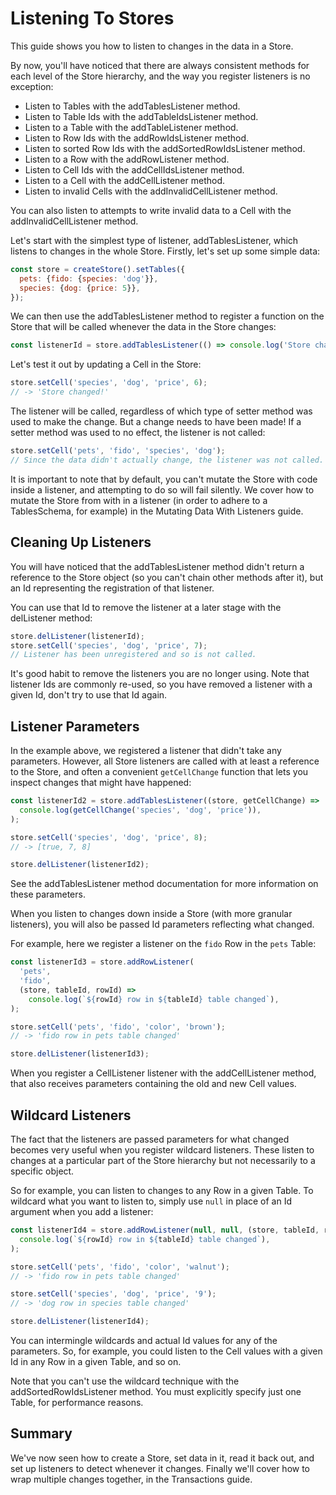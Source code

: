 # Listening To Stores

This guide shows you how to listen to changes in the data in a Store.

By now, you'll have noticed that there are always consistent methods for each
level of the Store hierarchy, and the way you register listeners is no
exception:

- Listen to Tables with the addTablesListener method.
- Listen to Table Ids with the addTableIdsListener method.
- Listen to a Table with the addTableListener method.
- Listen to Row Ids with the addRowIdsListener method.
- Listen to sorted Row Ids with the addSortedRowIdsListener method.
- Listen to a Row with the addRowListener method.
- Listen to Cell Ids with the addCellIdsListener method.
- Listen to a Cell with the addCellListener method.
- Listen to invalid Cells with the addInvalidCellListener method.

You can also listen to attempts to write invalid data to a Cell with the
addInvalidCellListener method.

Let's start with the simplest type of listener, addTablesListener, which listens
to changes in the whole Store. Firstly, let's set up some simple data:

```js
const store = createStore().setTables({
  pets: {fido: {species: 'dog'}},
  species: {dog: {price: 5}},
});
```

We can then use the addTablesListener method to register a function on the Store
that will be called whenever the data in the Store changes:

```js
const listenerId = store.addTablesListener(() => console.log('Store changed!'));
```

Let's test it out by updating a Cell in the Store:

```js
store.setCell('species', 'dog', 'price', 6);
// -> 'Store changed!'
```

The listener will be called, regardless of which type of setter method was used
to make the change. But a change needs to have been made! If a setter method was
used to no effect, the listener is not called:

```js
store.setCell('pets', 'fido', 'species', 'dog');
// Since the data didn't actually change, the listener was not called.
```

It is important to note that by default, you can't mutate the Store with code
inside a listener, and attempting to do so will fail silently. We cover how to
mutate the Store from with in a listener (in order to adhere to a TablesSchema,
for example) in the Mutating Data With Listeners guide.

## Cleaning Up Listeners

You will have noticed that the addTablesListener method didn't return a
reference to the Store object (so you can't chain other methods after it), but
an Id representing the registration of that listener.

You can use that Id to remove the listener at a later stage with the delListener
method:

```js
store.delListener(listenerId);
store.setCell('species', 'dog', 'price', 7);
// Listener has been unregistered and so is not called.
```

It's good habit to remove the listeners you are no longer using. Note that
listener Ids are commonly re-used, so you have removed a listener with a given
Id, don't try to use that Id again.

## Listener Parameters

In the example above, we registered a listener that didn't take any parameters.
However, all Store listeners are called with at least a reference to the Store,
and often a convenient `getCellChange` function that lets you inspect changes
that might have happened:

```js
const listenerId2 = store.addTablesListener((store, getCellChange) =>
  console.log(getCellChange('species', 'dog', 'price')),
);

store.setCell('species', 'dog', 'price', 8);
// -> [true, 7, 8]

store.delListener(listenerId2);
```

See the addTablesListener method documentation for more information on these
parameters.

When you listen to changes down inside a Store (with more granular listeners),
you will also be passed Id parameters reflecting what changed.

For example, here we register a listener on the `fido` Row in the `pets` Table:

```js
const listenerId3 = store.addRowListener(
  'pets',
  'fido',
  (store, tableId, rowId) =>
    console.log(`${rowId} row in ${tableId} table changed`),
);

store.setCell('pets', 'fido', 'color', 'brown');
// -> 'fido row in pets table changed'

store.delListener(listenerId3);
```

When you register a CellListener listener with the addCellListener method, that
also receives parameters containing the old and new Cell values.

## Wildcard Listeners

The fact that the listeners are passed parameters for what changed becomes very
useful when you register wildcard listeners. These listen to changes at a
particular part of the Store hierarchy but not necessarily to a specific object.

So for example, you can listen to changes to any Row in a given Table. To
wildcard what you want to listen to, simply use `null` in place of an Id
argument when you add a listener:

```js
const listenerId4 = store.addRowListener(null, null, (store, tableId, rowId) =>
  console.log(`${rowId} row in ${tableId} table changed`),
);

store.setCell('pets', 'fido', 'color', 'walnut');
// -> 'fido row in pets table changed'

store.setCell('species', 'dog', 'price', '9');
// -> 'dog row in species table changed'

store.delListener(listenerId4);
```

You can intermingle wildcards and actual Id values for any of the parameters.
So, for example, you could listen to the Cell values with a given Id in any Row
in a given Table, and so on.

Note that you can't use the wildcard technique with the addSortedRowIdsListener
method. You must explicitly specify just one Table, for performance reasons.

## Summary

We've now seen how to create a Store, set data in it, read it back out, and set
up listeners to detect whenever it changes. Finally we'll cover how to wrap
multiple changes together, in the Transactions guide.
